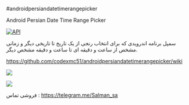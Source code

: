 #androidpersiandatetimerangepicker

Android Persian Date Time Range Picker


[![API](https://img.shields.io/badge/API-21%2B-green.svg?style=flat)](https://android-arsenal.com/api?level=21)



سمپل برنامه اندرویدی که برای انتخاب رنجی از یک تاریخ تا تاریخی دیگر و زمانی مشخص از ساعت و دقیقه ای تا ساعت و دقیقه مشخص دیگر.


https://github.com/codexmc51/androidpersiandatetimerangepicker/wiki


![](http://cdn.persiangig.com/preview/dqsTDjiTH4/date.png)


![](http://cdn.persiangig.com/preview/CWLrGnzmmZ/time.png)


فروشی 
تماس : https://telegram.me/Salman_sa
